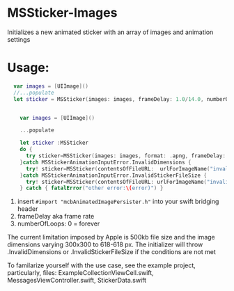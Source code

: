 # MSSticker-Images
Initializes a new animated sticker with an array of images and animation settings

# Usage:
```swift
  var images = [UIImage]()
  //...populate
  let sticker = MSSticker(images: images, frameDelay: 1.0/14.0, numberOfLoops: 0, localizedDescription: "generated sticker")


    var images = [UIImage]()

    ...populate

    let sticker :MSSticker
    do {
      try sticker=MSSticker(images: images, format: .apng, frameDelay: 1.0/14.0, numberOfLoops: 0, localizedDescription: localizedDescription)
    }catch MSStickerAnimationInputError.InvalidDimensions {
      try! sticker=MSSticker(contentsOfFileURL:  urlForImageName("invalid_image_size"), localizedDescription: "invalid dimensions")
    }catch MSStickerAnimationInputError.InvalidStickerFileSize {
      try! sticker=MSSticker(contentsOfFileURL: urlForImageName("invalid_file_size"), localizedDescription: "invalid file size")
    } catch { fatalError("other error:\(error)") }
```
1. insert `#import "mcbAnimatedImagePersister.h"` into your swift bridging header
2. frameDelay aka frame rate
3. numberOfLoops: 0 = forever

The current limitation imposed by Apple is 500kb file size and the image dimensions varying 300x300 to 618-618 px. The initializer will throw .InvalidDimensions or .InvalidStickerFileSize if the conditions are not met

To familarize yourself with the use case, see the example project, particularly, files: ExampleCollectionViewCell.swift, MessagesViewController.swift, StickerData.swift
